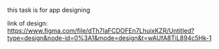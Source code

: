 this task is for app designing


link of design: https://www.figma.com/file/dTh7IaFCDOFEn7LhuixKZR/Untitled?type=design&node-id=0%3A1&mode=design&t=wAUfA8TiL894c5Hk-1
